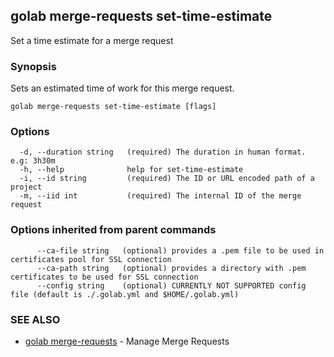## golab merge-requests set-time-estimate

Set a time estimate for a merge request

### Synopsis


Sets an estimated time of work for this merge request.

```
golab merge-requests set-time-estimate [flags]
```

### Options

```
  -d, --duration string   (required) The duration in human format. e.g: 3h30m
  -h, --help              help for set-time-estimate
  -i, --id string         (required) The ID or URL encoded path of a project
  -m, --iid int           (required) The internal ID of the merge request
```

### Options inherited from parent commands

```
      --ca-file string   (optional) provides a .pem file to be used in certificates pool for SSL connection
      --ca-path string   (optional) provides a directory with .pem certificates to be used for SSL connection
      --config string    (optional) CURRENTLY NOT SUPPORTED config file (default is ./.golab.yml and $HOME/.golab.yml)
```

### SEE ALSO
* [golab merge-requests](golab_merge-requests.md)	 - Manage Merge Requests

